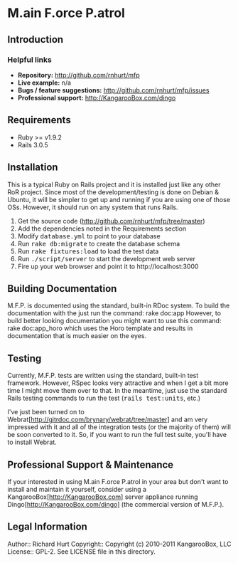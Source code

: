 # M.ain F.orce P.atrol

## Introduction

### Helpful links
* <b>Repository:</b> http://github.com/rnhurt/mfp
* <b>Live example:</b> n/a
* <b>Bugs / feature suggestions:</b> http://github.com/rnhurt/mfp/issues
* <b>Professional support:</b> http://KangarooBox.com/dingo

## Requirements
* Ruby >= v1.9.2
* Rails 3.0.5

## Installation
This is a typical Ruby on Rails project and it is installed just like any other RoR
project.  Since most of the development/testing is done on Debian & Ubuntu, it 
will be simpler to get up and running if you are using one of those OSs.  However,
it should run on any system that runs Rails.

1. Get the source code (http://github.com/rnhurt/mfp/tree/master)
2. Add the dependencies noted in the Requirements section
3. Modify <tt>database.yml</tt> to point to your database
4. Run <tt>rake db:migrate</tt> to create the database schema
5. Run <tt>rake fixtures:load</tt> to load the test data
6. Run <tt>./script/server</tt> to start the development web server
7. Fire up your web browser and point it to http://localhost:3000

## Building Documentation
M.F.P. is documented using the standard, built-in RDoc system.  To build 
the documentation with the just run the command:
  rake doc:app
However, to build better looking documentation you might want to use this command: 
  rake doc:app_horo
which uses the Horo template and results in documentation that is much easier 
on the eyes.

## Testing
Currently, M.F.P. tests are written using the standard, built-in test framework.
However, RSpec looks very attractive and when I get a bit more time I might move
them over to that.  In the meantime, just use the standard Rails testing commands
to run the test (<tt>rails test:units</tt>, etc.)

I've just been turned on to Webrat[http://gitrdoc.com/brynary/webrat/tree/master]
and am very impressed with it and all of the integration tests (or the majority of them)
will be soon converted to it.  So, if you want to run the full test suite, you'll
have to install Webrat.

## Professional Support & Maintenance
If your interested in using M.ain F.orce P.atrol in your area but don't want to install
and maintain it yourself, consider using a KangarooBox[http://KangarooBox.com] 
server appliance running Dingo[http://KangarooBox.com/dingo] 
(the commercial version of M.F.P.).  

## Legal Information
Author:: Richard Hurt
Copyright:: Copyright (c) 2010-2011 KangarooBox, LLC
License:: GPL-2.  See LICENSE file in this directory.